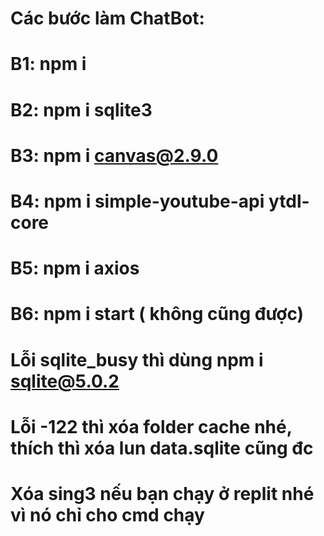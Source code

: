 # Các bước làm ChatBot:
# B1: npm i
# B2: npm i sqlite3
# B3: npm i canvas@2.9.0
# B4: npm i simple-youtube-api ytdl-core
# B5: npm i axios
# B6: npm i start ( không cũng được)
# Lỗi sqlite_busy thì dùng npm i sqlite@5.0.2
# Lỗi -122 thì xóa folder cache nhé, thích thì xóa lun data.sqlite cũng đc
# Xóa sing3 nếu bạn chạy ở replit nhé vì nó chỉ cho cmd chạy
